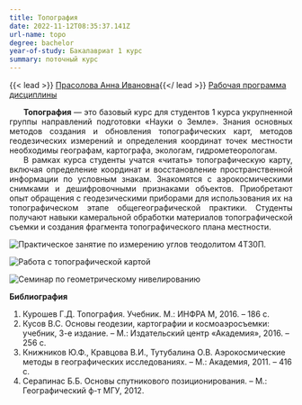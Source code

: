 ```yaml
---
title: Топография
date: 2022-11-12T08:35:37.141Z
url-name: topo
degree: bachelor
year-of-study: Бакалавриат 1 курс
summary: поточный курс
---
```

{{< lead >}} [Прасолова Анна Ивановна](https://istina.msu.ru/profile/Prasolova_geogr/){{</ lead >}}
[Рабочая программа дисциплины](https://disk.yandex.ru/i/-5LpXStn2eFDBw)
<div style="text-align: justify; text-indent: 25px;">
<b>Топография</b> — это базовый курс для студентов 1 курса укрупненной группы направлений подготовки «Науки о Земле». Знания основных методов создания и обновления топографических карт, методов геодезических измерений и определения координат точек местности необходимы географам, картографа, экологам, гидрометеорологам. </div>
<div style="text-align: justify; text-indent: 25px;">
В рамках курса студенты учатся «читать» топографическую карту, включая определение координат и восстановление пространственной информации по условным знакам. Знакомятся с аэрокосмическими снимками и дешифровочными признаками объектов. Приобретают опыт обращения с геодезическими приборами для использования их на топографическом этапе общегеографической практики. Студенты получают навыки камеральной обработки материалов топографической съемки и создания фрагмента топографического плана местности.</div>

![Практическое занятие по измерению углов теодолитом 4Т30П.](img/topo_1.jpg "Практическое занятие по измерению углов теодолитом 4Т30П.")

![Работа с топографической картой](img/topo_2.jpg "Работа с топографической картой")

![Семинар по геометрическому нивелированию](img/topo_3.jpg "Семинар по геометрическому нивелированию")



**Библиография**

1. Курошев Г.Д. Топография. Учебник. М.: ИНФРА М, 2016. – 186 с.
2. Кусов B.C. Основы геодезии, картографии и космоаэросъемки: учебник, 3-е издание. – М.: Издательский центр «Академия», 2016. – 256 с.
3. Книжников Ю.Ф., Кравцова В.И., Тутубалина О.В. Аэрокосмические методы в географических исследованиях. – М.: Академия, 2011. – 416 с.
4. Серапинас Б.Б. Основы спутникового позиционирования. – М.: Географический ф-т МГУ, 2012.